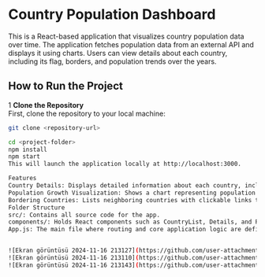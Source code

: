 # Country Population Dashboard

This is a React-based application that visualizes country population data over time. The application fetches population data from an external API and displays it using charts. Users can view details about each country, including its flag, borders, and population trends over the years.

## How to Run the Project

1 **Clone the Repository**  
	First, clone the repository to your local machine:

   ```bash
   git clone <repository-url>

cd <project-folder>
npm install
npm start
This will launch the application locally at http://localhost:3000.

Features
Country Details: Displays detailed information about each country, including its name, region, and flag.
Population Growth Visualization: Shows a chart representing population growth over time (1961–2018).
Bordering Countries: Lists neighboring countries with clickable links to navigate to their details page.
Folder Structure
src/: Contains all source code for the app.
components/: Holds React components such as CountryList, Details, and PopulationChart.
App.js: The main file where routing and core application logic are defined.


![Ekran görüntüsü 2024-11-16 213127](https://github.com/user-attachments/assets/be01a709-125c-4b20-874c-9d97f162c1aa)
![Ekran görüntüsü 2024-11-16 213110](https://github.com/user-attachments/assets/87c817b8-39e5-4bff-ad7e-94e44c99b8aa)
![Ekran görüntüsü 2024-11-16 213143](https://github.com/user-attachments/assets/2ec558ec-b5dc-45e2-8802-9c4f4b22e762)
